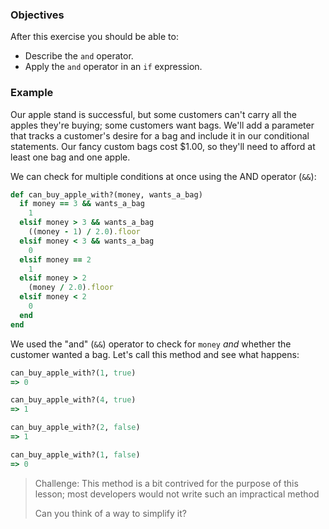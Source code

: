 <!-- { ids:[69], language:'Ruby', type:'workshop', order: 3, name:'And Operator', description:'Learn how to refine a condition using the and operator.' }-->

### Objectives

After this exercise you should be able to:

- Describe the `and` operator.
- Apply the `and` operator in an `if` expression.

### Example

Our apple stand is successful, but some customers can't carry all the apples they're buying; some customers want bags. We'll add a parameter that tracks a customer's desire for a bag and include it in our conditional statements. Our fancy custom bags cost $1.00, so they'll need to afford at least one bag and one apple.

We can check for multiple conditions at once using the AND operator (`&&`):

```ruby
def can_buy_apple_with?(money, wants_a_bag)
  if money == 3 && wants_a_bag
    1
  elsif money > 3 && wants_a_bag
    ((money - 1) / 2.0).floor
  elsif money < 3 && wants_a_bag
    0
  elsif money == 2
    1
  elsif money > 2
    (money / 2.0).floor
  elsif money < 2
    0
  end
end
```

We used the "and" (`&&`) operator to check for `money` _and_ whether the customer wanted a bag. Let's call this method and see what happens:

```ruby
can_buy_apple_with?(1, true)
=> 0

can_buy_apple_with?(4, true)
=> 1

can_buy_apple_with?(2, false)
=> 1

can_buy_apple_with?(1, false)
=> 0
```

> Challenge: This method is a bit contrived for the purpose of this lesson; most developers would not write such an impractical method
>
> Can you think of a way to simplify it?